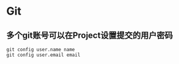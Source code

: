 # Git

## 多个git账号可以在Project设置提交的用户密码

```
git config user.name name
git config user.email email
```
